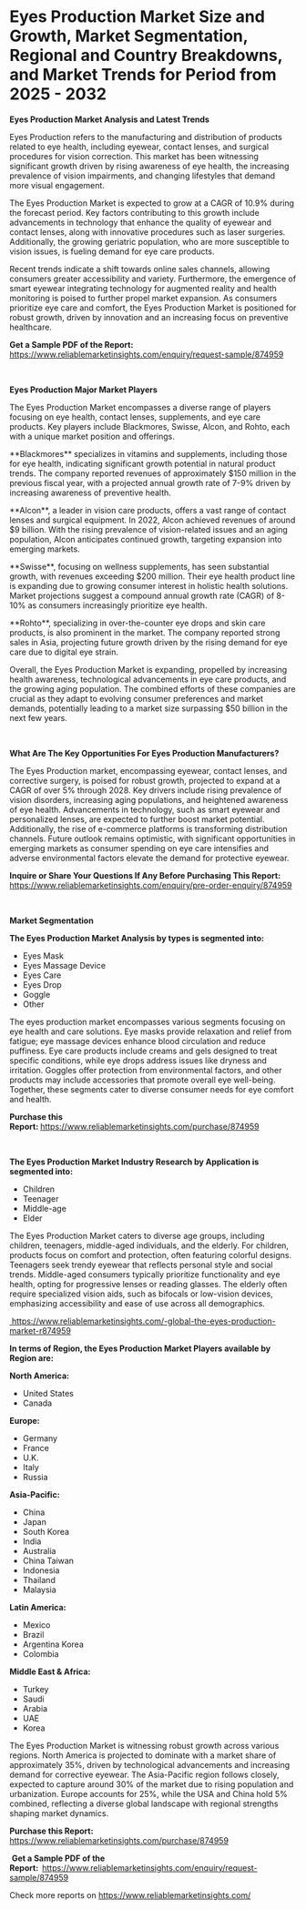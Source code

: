 <p><h1>Eyes Production Market Size and Growth, Market Segmentation, Regional and Country Breakdowns, and Market Trends for Period from 2025 -  2032</h1></p><p><strong>Eyes Production Market Analysis and Latest Trends</strong></p>
<p><p>Eyes Production refers to the manufacturing and distribution of products related to eye health, including eyewear, contact lenses, and surgical procedures for vision correction. This market has been witnessing significant growth driven by rising awareness of eye health, the increasing prevalence of vision impairments, and changing lifestyles that demand more visual engagement.</p><p>The Eyes Production Market is expected to grow at a CAGR of 10.9% during the forecast period. Key factors contributing to this growth include advancements in technology that enhance the quality of eyewear and contact lenses, along with innovative procedures such as laser surgeries. Additionally, the growing geriatric population, who are more susceptible to vision issues, is fueling demand for eye care products.</p><p>Recent trends indicate a shift towards online sales channels, allowing consumers greater accessibility and variety. Furthermore, the emergence of smart eyewear integrating technology for augmented reality and health monitoring is poised to further propel market expansion. As consumers prioritize eye care and comfort, the Eyes Production Market is positioned for robust growth, driven by innovation and an increasing focus on preventive healthcare.</p></p>
<p><strong>Get a Sample PDF of the Report:&nbsp;</strong> <a href="https://www.reliablemarketinsights.com/enquiry/request-sample/874959?utm_campaign=1938&utm_medium=2&utm_source=Github&utm_content=ia&utm_term=21032025&utm_id=eyes-production">https://www.reliablemarketinsights.com/enquiry/request-sample/874959</a></p>
<p>&nbsp;</p>
<p><strong>Eyes Production Major Market Players</strong></p>
<p><p>The Eyes Production Market encompasses a diverse range of players focusing on eye health, contact lenses, supplements, and eye care products. Key players include Blackmores, Swisse, Alcon, and Rohto, each with a unique market position and offerings.</p><p>**Blackmores** specializes in vitamins and supplements, including those for eye health, indicating significant growth potential in natural product trends. The company reported revenues of approximately $150 million in the previous fiscal year, with a projected annual growth rate of 7-9% driven by increasing awareness of preventive health.</p><p>**Alcon**, a leader in vision care products, offers a vast range of contact lenses and surgical equipment. In 2022, Alcon achieved revenues of around $9 billion. With the rising prevalence of vision-related issues and an aging population, Alcon anticipates continued growth, targeting expansion into emerging markets.</p><p>**Swisse**, focusing on wellness supplements, has seen substantial growth, with revenues exceeding $200 million. Their eye health product line is expanding due to growing consumer interest in holistic health solutions. Market projections suggest a compound annual growth rate (CAGR) of 8-10% as consumers increasingly prioritize eye health.</p><p>**Rohto**, specializing in over-the-counter eye drops and skin care products, is also prominent in the market. The company reported strong sales in Asia, projecting future growth driven by the rising demand for eye care due to digital eye strain.</p><p>Overall, the Eyes Production Market is expanding, propelled by increasing health awareness, technological advancements in eye care products, and the growing aging population. The combined efforts of these companies are crucial as they adapt to evolving consumer preferences and market demands, potentially leading to a market size surpassing $50 billion in the next few years.</p></p>
<p>&nbsp;</p>
<p><strong>What Are The Key Opportunities For Eyes Production Manufacturers?</strong></p>
<p><p>The Eyes Production market, encompassing eyewear, contact lenses, and corrective surgery, is poised for robust growth, projected to expand at a CAGR of over 5% through 2028. Key drivers include rising prevalence of vision disorders, increasing aging populations, and heightened awareness of eye health. Advancements in technology, such as smart eyewear and personalized lenses, are expected to further boost market potential. Additionally, the rise of e-commerce platforms is transforming distribution channels. Future outlook remains optimistic, with significant opportunities in emerging markets as consumer spending on eye care intensifies and adverse environmental factors elevate the demand for protective eyewear.</p></p>
<p><strong>Inquire or Share Your Questions If Any Before Purchasing This Report:</strong> <a href="https://www.reliablemarketinsights.com/enquiry/pre-order-enquiry/874959?utm_campaign=1938&utm_medium=2&utm_source=Github&utm_content=ia&utm_term=21032025&utm_id=eyes-production">https://www.reliablemarketinsights.com/enquiry/pre-order-enquiry/874959</a></p>
<p>&nbsp;</p>
<p><strong>Market Segmentation</strong></p>
<p><strong>The Eyes Production Market Analysis by types is segmented into:</strong></p>
<p><ul><li>Eyes Mask</li><li>Eyes Massage Device</li><li>Eyes Care</li><li>Eyes Drop</li><li>Goggle</li><li>Other</li></ul></p>
<p><p>The eyes production market encompasses various segments focusing on eye health and care solutions. Eye masks provide relaxation and relief from fatigue; eye massage devices enhance blood circulation and reduce puffiness. Eye care products include creams and gels designed to treat specific conditions, while eye drops address issues like dryness and irritation. Goggles offer protection from environmental factors, and other products may include accessories that promote overall eye well-being. Together, these segments cater to diverse consumer needs for eye comfort and health.</p></p>
<p><strong>Purchase this Report:&nbsp;</strong><a href="https://www.reliablemarketinsights.com/purchase/874959?utm_campaign=1938&utm_medium=2&utm_source=Github&utm_content=ia&utm_term=21032025&utm_id=eyes-production">https://www.reliablemarketinsights.com/purchase/874959</a></p>
<p>&nbsp;</p>
<p><strong>The Eyes Production Market Industry Research by Application is segmented into:</strong></p>
<p><ul><li>Children</li><li>Teenager</li><li>Middle-age</li><li>Elder</li></ul></p>
<p><p>The Eyes Production Market caters to diverse age groups, including children, teenagers, middle-aged individuals, and the elderly. For children, products focus on comfort and protection, often featuring colorful designs. Teenagers seek trendy eyewear that reflects personal style and social trends. Middle-aged consumers typically prioritize functionality and eye health, opting for progressive lenses or reading glasses. The elderly often require specialized vision aids, such as bifocals or low-vision devices, emphasizing accessibility and ease of use across all demographics.</p></p>
<p><a href="https://www.reliablemarketinsights.com/-global-the-eyes-production-market-r874959?utm_campaign=1938&utm_medium=2&utm_source=Github&utm_content=ia&utm_term=21032025&utm_id=eyes-production">&nbsp;https://www.reliablemarketinsights.com/-global-the-eyes-production-market-r874959</a></p>
<p><strong>In terms of Region, the Eyes Production Market Players available by Region are:</strong></p>
<p>
    <p> <strong> North America: </strong>
        <ul>
            <li>United States</li>
            <li>Canada</li>
        </ul>
        </p> 
    <p> <strong> Europe: </strong>
        <ul>
            <li>Germany</li>
            <li>France</li>
            <li>U.K.</li>
            <li>Italy</li>
            <li>Russia</li>
        </ul>
        </p> 
    <p> <strong> Asia-Pacific: </strong>
        <ul>
            <li>China</li>
            <li>Japan</li>
            <li>South Korea</li>
            <li>India</li>
            <li>Australia</li>
            <li>China Taiwan</li>
            <li>Indonesia</li>
            <li>Thailand</li>
            <li>Malaysia</li>
        </ul>
        </p> 
    <p> <strong> Latin America: </strong>
        <ul>
            <li>Mexico</li>
            <li>Brazil</li>
            <li>Argentina Korea</li>
            <li>Colombia</li>
        </ul>
        </p> 
    <p> <strong> Middle East & Africa: </strong>
        <ul>
            <li>Turkey</li>
            <li>Saudi</li>
            <li>Arabia</li>
            <li>UAE</li>
            <li>Korea</li>
        </ul>
    </p>
    </p>
<p><p>The Eyes Production Market is witnessing robust growth across various regions. North America is projected to dominate with a market share of approximately 35%, driven by technological advancements and increasing demand for corrective eyewear. The Asia-Pacific region follows closely, expected to capture around 30% of the market due to rising population and urbanization. Europe accounts for 25%, while the USA and China hold 5% combined, reflecting a diverse global landscape with regional strengths shaping market dynamics.</p></p>
<p><strong>Purchase this Report: </strong><a href="https://www.reliablemarketinsights.com/purchase/874959?utm_campaign=1938&utm_medium=2&utm_source=Github&utm_content=ia&utm_term=21032025&utm_id=eyes-production">https://www.reliablemarketinsights.com/purchase/874959</a></p>
<p>&nbsp;<strong>Get a Sample PDF of the Report:&nbsp;&nbsp;</strong><a href="https://www.reliablemarketinsights.com/enquiry/request-sample/874959?utm_campaign=1938&utm_medium=2&utm_source=Github&utm_content=ia&utm_term=21032025&utm_id=eyes-production">https://www.reliablemarketinsights.com/enquiry/request-sample/874959</a></p>
<p><strong></strong></p>
<p>Check more reports on <a href="https://www.reliablemarketinsights.com/?utm_campaign=1938&utm_medium=2&utm_source=Github&utm_content=ia&utm_term=21032025&utm_id=eyes-production">https://www.reliablemarketinsights.com/</a></p>